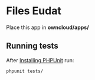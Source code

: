 # Files Eudat
Place this app in **owncloud/apps/**


## Running tests
After [Installing PHPUnit](http://phpunit.de/getting-started.html) run:

    phpunit tests/